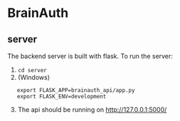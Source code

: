 # BrainAuth

## server

The backend server is built with flask. To run the server:

1. `cd server `
2. (Windows)

```
   export FLASK_APP=brainauth_api/app.py
   export FLASK_ENV=development
```
3. The api should be running on http://127.0.0.1:5000/
